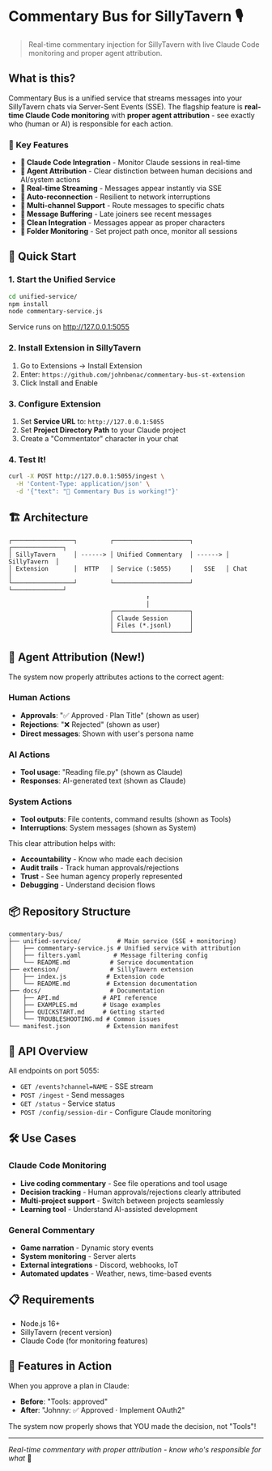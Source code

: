 # Commentary Bus for SillyTavern 🎙️

> Real-time commentary injection for SillyTavern with live Claude Code monitoring and proper agent attribution.

## What is this?

Commentary Bus is a unified service that streams messages into your SillyTavern chats via Server-Sent Events (SSE). The flagship feature is **real-time Claude Code monitoring** with **proper agent attribution** - see exactly who (human or AI) is responsible for each action.

### 🎯 Key Features

- **🤖 Claude Code Integration** - Monitor Claude sessions in real-time
- **👤 Agent Attribution** - Clear distinction between human decisions and AI/system actions
- **📡 Real-time Streaming** - Messages appear instantly via SSE
- **🔄 Auto-reconnection** - Resilient to network interruptions
- **📢 Multi-channel Support** - Route messages to specific chats
- **💾 Message Buffering** - Late joiners see recent messages
- **🎨 Clean Integration** - Messages appear as proper characters
- **📁 Folder Monitoring** - Set project path once, monitor all sessions

## 🚀 Quick Start

### 1. Start the Unified Service
```bash
cd unified-service/
npm install
node commentary-service.js
```
Service runs on http://127.0.0.1:5055

### 2. Install Extension in SillyTavern
1. Go to Extensions → Install Extension
2. Enter: `https://github.com/johnbenac/commentary-bus-st-extension`
3. Click Install and Enable

### 3. Configure Extension
1. Set **Service URL** to: `http://127.0.0.1:5055`
2. Set **Project Directory Path** to your Claude project
3. Create a "Commentator" character in your chat

### 4. Test It!
```bash
curl -X POST http://127.0.0.1:5055/ingest \
  -H 'Content-Type: application/json' \
  -d '{"text": "🎉 Commentary Bus is working!"}'
```

## 🏗️ Architecture

```
┌─────────────────┐         ┌─────────────────────┐         ┌──────────────┐
│ SillyTavern     │ ------> │ Unified Commentary  │ ------> │ SillyTavern  │
│ Extension       │  HTTP   │ Service (:5055)     │   SSE   │ Chat         │
└─────────────────┘         └─────────────────────┘         └──────────────┘
                                      ↑
                                      │
                            ┌─────────────────────┐
                            │ Claude Session      │
                            │ Files (*.jsonl)     │
                            └─────────────────────┘
```

## 🌟 Agent Attribution (New!)

The system now properly attributes actions to the correct agent:

### Human Actions
- **Approvals**: "✅ Approved · Plan Title" (shown as user)
- **Rejections**: "❌ Rejected" (shown as user)
- **Direct messages**: Shown with user's persona name

### AI Actions  
- **Tool usage**: "Reading file.py" (shown as Claude)
- **Responses**: AI-generated text (shown as Claude)

### System Actions
- **Tool outputs**: File contents, command results (shown as Tools)
- **Interruptions**: System messages (shown as System)

This clear attribution helps with:
- **Accountability** - Know who made each decision
- **Audit trails** - Track human approvals/rejections
- **Trust** - See human agency properly represented
- **Debugging** - Understand decision flows

## 📦 Repository Structure

```
commentary-bus/
├── unified-service/          # Main service (SSE + monitoring)
│   ├── commentary-service.js # Unified service with attribution
│   ├── filters.yaml         # Message filtering config
│   └── README.md           # Service documentation
├── extension/              # SillyTavern extension
│   ├── index.js           # Extension code
│   └── README.md          # Extension documentation
├── docs/                   # Documentation
│   ├── API.md            # API reference
│   ├── EXAMPLES.md       # Usage examples
│   ├── QUICKSTART.md     # Getting started
│   └── TROUBLESHOOTING.md # Common issues
└── manifest.json          # Extension manifest
```

## 🔗 API Overview

All endpoints on port 5055:

- `GET /events?channel=NAME` - SSE stream
- `POST /ingest` - Send messages
- `GET /status` - Service status
- `POST /config/session-dir` - Configure Claude monitoring

## 🛠️ Use Cases

### Claude Code Monitoring
- **Live coding commentary** - See file operations and tool usage
- **Decision tracking** - Human approvals/rejections clearly attributed
- **Multi-project support** - Switch between projects seamlessly
- **Learning tool** - Understand AI-assisted development

### General Commentary
- **Game narration** - Dynamic story events
- **System monitoring** - Server alerts
- **External integrations** - Discord, webhooks, IoT
- **Automated updates** - Weather, news, time-based events

## 📋 Requirements

- Node.js 16+
- SillyTavern (recent version)
- Claude Code (for monitoring features)

## 🎉 Features in Action

When you approve a plan in Claude:
- **Before**: "Tools: approved"
- **After**: "Johnny: ✅ Approved · Implement OAuth2"

The system now properly shows that YOU made the decision, not "Tools"!

---

*Real-time commentary with proper attribution - know who's responsible for what* 🎯